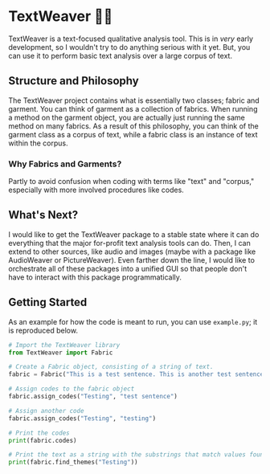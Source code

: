 # TextWeaver 👕📖

TextWeaver is a text-focused qualitative analysis tool. This is in _very_ early development, so I wouldn't try to do anything serious with it yet. But, you can use it to perform basic text analysis over a large corpus of text.

## Structure and Philosophy

The TextWeaver project contains what is essentially two classes; fabric and garment. You can think of garment as a collection of fabrics. When running a method on the garment object, you are actually just running the same method on many fabrics. As a result of this philosophy, you can think of the garment class as a corpus of text, while a fabric class is an instance of text within the corpus.

### Why Fabrics and Garments?

Partly to avoid confusion when coding with terms like "text" and "corpus," especially with more involved procedures like codes.

## What's Next?

I would like to get the TextWeaver package to a stable state where it can do everything that the major for-profit text analysis tools can do. Then, I can extend to other sources, like audio and images (maybe with a package like AudioWeaver or PictureWeaver). Even farther down the line, I would like to orchestrate all of these packages into a unified GUI so that people don't have to interact with this package programmatically.

## Getting Started

As an example for how the code is meant to run, you can use `example.py`; it is reproduced below.

```python
# Import the TextWeaver library
from TextWeaver import Fabric

# Create a Fabric object, consisting of a string of text.
fabric = Fabric("This is a test sentence. This is another test sentence. This is me testing a sentence.")

# Assign codes to the fabric object
fabric.assign_codes("Testing", "test sentence")

# Assign another code
fabric.assign_codes("Testing", "testing")

# Print the codes
print(fabric.codes)

# Print the text as a string with the substrings that match values found in codes highlighted in green
print(fabric.find_themes("Testing"))
```
